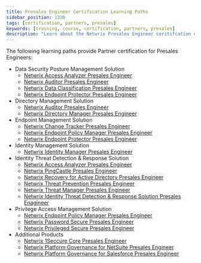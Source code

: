 ```yaml
---
title: Presales Engineer Certification Learning Paths
sidebar_position: 1330
tags: [certification, partners, presales]
keywords: [training, course, certification, partners, presales]
description: "Learn about the Netwrix Presales Engineer ceritifcation options"
---
```


The following learning paths provide Partner certification for Presales Engineers:

* Data Security Posture Management Solution
    * [Netwrix Access Analyzer Presales Engineer](./access-analyzer.md)
    * [Netwrix Auditor Presales Engineer](./auditor.md)
    * [Netwrix Data Classification Presales Engineer](./data-classification.md)
    * [Netwrix Endpoint Protector Presales Engineer](./endpoint-protector.md)
* Directory Management Solution
    * [Netwrix Auditor Presales Engineer](./auditor.md)
    * [Netwrix Directory Manager Presales Engineer](directory-manager.md)
* Endpoint Management Solution
    * [Netwrix Change Tracker Presales Engineer](./change-tracker.md)
    * [Netwrix Endpoint Policy Manager Presales Engineer](./endpoint-policy-manager.md)
    * [Netwrix Endpoint Protector Presales Engineer](./endpoint-protector.md)
* Identity Management Solution
    * [Netwrix Identity Manager Presales Engineer](./identity-manager.md)
* Identity Threat Detection & Response Solution
    * [Netwrix Access Analyzer Presales Engineer](./access-analyzer.md)
    * [Netwrix PingCastle Presales Engineer](./pingcastle.md)
    * [Netwrix Recovery for Active Directory Presales Engineer](./recovery-for-ad.md)
    * [Netwrix Threat Prevention Presales Engineer](./threat-prevention.md)
    * [Netwrix Threat Manager Presales Engineer](./threat-manager.md)
    * [Netwrix Identity Threat Detection & Response Solution Presales Enagineer](identity-threat-detection-and-response.md)
* Privilege Access Management Solution
    * [Netwrix Endpoint Policy Manager Presales Engineer](./endpoint-policy-manager.md)
    * [Netwrix Password Secure Presales Engineer](./password-secure.md)
    * [Netwrix Privileged Secure Presales Engineer](./privilege-secure.md)
* Additional Products
    * [Netwrix 1Seccure Core Presales Engineer](./1secure-core.md)
    * [Netwrix Platform Governance for NetSuite Presales Engineer](./platform-governance-for-netsuite.md)
    * [Netwrix Platform Governance for Salesforce Presales Engineer](./platform-governance-for-salesforce.md)

